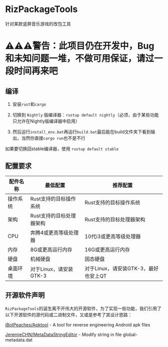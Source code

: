 # RizPackageTools
针对某款竖屏音乐游戏的改包工具

# ⚠️⚠️⚠️警告：此项目仍在开发中，Bug和未知问题一堆，不做可用保证，请过一段时间再来吧

## 编译
1. 安装`rust`和`cargo`

2. 切换到 `Nightly` 版编译器：`rustup default nightly`（必须，由于某些功能只允许在Nightly版编译器中启用）

3. 然后运行`install_env.bat`再运行`build.bat`最后能在build文件夹下看到输出，当然你直接`cargo run`也不是不行

如果要切换回stable编译器，使用 `rustup default stable`

## 配置要求
|  配件名称   | 最低配置  | 推荐配置 |
|  ----  | ----  | ---- |
| 操作系统  | Rust支持的目标操作系统 | Rust支持的目标操作系统|
| 架构  | Rust支持的目标处理器架构 | Rust支持的目标处理器架构|
| CPU | 奔腾4或更高等级处理器 | 10代i3或更高等级处理器|
| 内存 | 8G或更高运行内存 | 16G或更高运行内存 |
| 硬盘 | 机械硬盘 | 固态硬盘 |
| 桌面环境 | 对于Linux，请安装GTK-3 | 对于Linux，请安装GTK-3，最好也安上QT |

## 开源软件声明
`RizPackageTools`的诞生离不开伟大的开源软件，为了实现一些功能，我们引用了以下开源软件的源代码或二进制文件，又或是参考了其设计思路：

[iBotPeaches/Apktool](https://github.com/iBotPeaches/Apktool) - A tool for reverse engineering Android apk files 

[JeremieCHN/MetaDataStringEditor](https://github.com/JeremieCHN/MetaDataStringEditor) - Modify string in file global-metadata.dat 